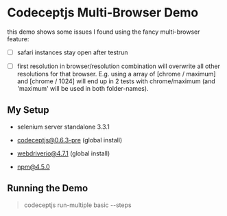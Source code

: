# Codeceptjs Multi-Browser Demo
this demo shows some issues I found using the fancy multi-browser feature:

- [ ] safari instances stay open after testrun
- [ ] first resolution in browser/resolution combination will overwrite all other resolutions for that browser. E.g. using a array of [chrome / maximum] and [chrome / 1024] will end up in 2 tests with chrome/maximum (and 'maximum' will be used in both folder-names).


## My Setup
* selenium server standalone 3.3.1

* codeceptjs@0.6.3-pre (global install)

* webdriverio@4.7.1 (global install)

* npm@4.5.0

## Running the Demo

> codeceptjs run-multiple basic --steps


